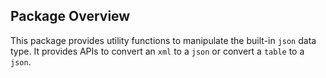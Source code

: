## Package Overview

This package provides utility functions to manipulate the built-in `json` data type. It provides APIs to convert an `xml` to a `json` or convert a `table` to a `json`.
